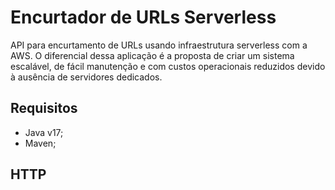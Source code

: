 # Encurtador de URLs Serverless

API para encurtamento de URLs usando infraestrutura serverless com a AWS. O diferencial dessa aplicação é a proposta de criar um sistema escalável, de fácil manutenção e com custos operacionais reduzidos devido à ausência de servidores dedicados.

## Requisitos

- Java v17;
- Maven;


## HTTP

